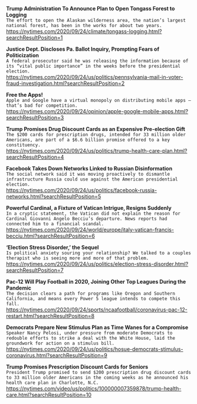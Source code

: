 **Trump Administration To Announce Plan to Open Tongass Forest to Logging**\
`The effort to open the Alaskan wilderness area, the nation’s largest national forest, has been in the works for about two years.`\
https://nytimes.com/2020/09/24/climate/tongass-logging.html?searchResultPosition=1

**Justice Dept. Discloses Pa. Ballot Inquiry, Prompting Fears of Politicization**\
`A federal prosecutor said he was releasing the information because of its “vital public importance” in the weeks before the presidential election.`\
https://nytimes.com/2020/09/24/us/politics/pennsylvania-mail-in-voter-fraud-investigation.html?searchResultPosition=2

**Free the Apps!**\
`Apple and Google have a virtual monopoly on distributing mobile apps — that’s bad for competition.`\
https://nytimes.com/2020/09/24/opinion/apple-google-mobile-apps.html?searchResultPosition=3

**Trump Promises Drug Discount Cards as an Expensive Pre-election Gift**\
`The $200 cards for prescription drugs, intended for 33 million older Americans, are part of a $6.6 billion promise offered to a key constituency.`\
https://nytimes.com/2020/09/24/us/politics/trump-health-care-plan.html?searchResultPosition=4

**Facebook Takes Down Networks Linked to Russian Disinformation**\
`The social network said it was moving proactively to dismantle infrastructure Russia could use against the American presidential election.`\
https://nytimes.com/2020/09/24/us/politics/facebook-russia-networks.html?searchResultPosition=5

**Powerful Cardinal, a Fixture of Vatican Intrigue, Resigns Suddenly**\
`In a cryptic statement, the Vatican did not explain the reason for Cardinal Giovanni Angelo Becciu’s departure. News reports had connected him to a financial scandal.`\
https://nytimes.com/2020/09/24/world/europe/italy-vatican-francis-becciu.html?searchResultPosition=6

**‘Election Stress Disorder,’ the Sequel**\
`Is political anxiety souring your relationship? We talked to a couples therapist who is seeing more and more of that problem.`\
https://nytimes.com/2020/09/24/us/politics/election-stress-disorder.html?searchResultPosition=7

**Pac-12 Will Play Football in 2020, Joining Other Top Leagues During the Pandemic**\
`The decision clears a path for programs like Oregon and Southern California, and means every Power 5 league intends to compete this fall.`\
https://nytimes.com/2020/09/24/sports/ncaafootball/coronavirus-pac-12-restart.html?searchResultPosition=8

**Democrats Prepare New Stimulus Plan as Time Wanes for a Compromise**\
`Speaker Nancy Pelosi, under pressure from moderate Democrats to redouble efforts to strike a deal with the White House, laid the groundwork for action on a stimulus bill.`\
https://nytimes.com/2020/09/24/us/politics/hosue-democrats-stimulus-coronavirus.html?searchResultPosition=9

**Trump Promises Prescription Discount Cards for Seniors**\
`President Trump promised to send $200 prescription drug discount cards to 33 million older Americans in the coming weeks as he announced his health care plan in Charlotte, N.C.`\
https://nytimes.com/video/us/politics/100000007359878/trump-health-care.html?searchResultPosition=10

